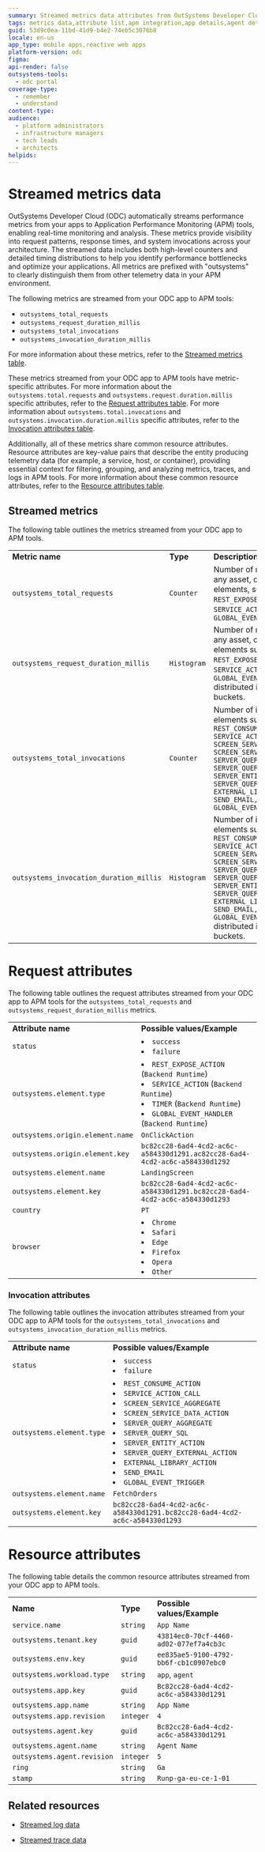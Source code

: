```yaml
---
summary: Streamed metrics data attributes from OutSystems Developer Cloud (ODC) to APM tools include status, tenant key, and various app and agent details.
tags: metrics data,attribute list,apm integration,app details,agent details
guid: 53d9c0ea-11bd-41d9-b4e2-74eb5c3076b8
locale: en-us
app_type: mobile apps,reactive web apps
platform-version: odc
figma: 
api-render: false
outsystems-tools:
  - odc portal
coverage-type:
  - remember
  - understand
content-type: 
audience:
  - platform administrators
  - infrastructure managers
  - tech leads
  - architects
helpids: 
---
```


# Streamed metrics data

OutSystems Developer Cloud (ODC) automatically streams performance metrics from your apps to Application Performance Monitoring (APM) tools, enabling real-time monitoring and analysis. These metrics provide visibility into request patterns, response times, and system invocations across your architecture. The streamed data includes both high-level counters and detailed timing distributions to help you identify performance bottlenecks and optimize your applications. All metrics are prefixed with "outsystems" to clearly distinguish them from other telemetry data in your APM environment.

The following metrics are streamed from your ODC app to APM tools:

* `outsystems_total_requests`
* `outsystems_request_duration_millis`
* `outsystems_total_invocations`
* `outsystems_invocation_duration_millis`

For more information about these metrics, refer to the [Streamed metrics table](#streamed-metrics).

These metrics streamed from your ODC app to APM tools have metric-specific attributes. For more information about the `outsystems.total.requests` and `outsystems.request.duration.millis` specific attributes, refer to the [Request attributes table](#request-attributes). For more information about `outsystems.total.invocations` and `outsystems.invocation.duration.millis` specific attributes, refer to the [Invocation attributes table](#invocation-attributes).

Additionally, all of these metrics share common resource attributes. Resource attributes are key-value pairs that describe the entity producing telemetry data (for example, a service, host, or container), providing essential context for filtering, grouping, and analyzing metrics, traces, and logs in APM tools. For more information about these common resource attributes, refer to the [Resource attributes table](#resource-attributes).


## Streamed metrics

The following table outlines the metrics streamed from your ODC app to APM tools.

|                             |           |                                        |
| --------------------------- | --------- | -------------------------------------- |
| **Metric name**             | **Type**  | **Description**                        |
|  `outsystems_total_requests`  |  `Counter`   | Number of requests made to any asset, originating from elements, such as `SCREEN`, `REST_EXPOSE_ACTION`, `SERVICE_ACTION`, `TIMER`, `GLOBAL_EVENT_HANDLER` |
|  `outsystems_request_duration_millis`    |  `Histogram` |  Number of requests made to any asset, originating from elements such as `SCREEN`, `REST_EXPOSE_ACTION`, `SERVICE_ACTION`, `TIMER`, `GLOBAL_EVENT_HANDLER` distributed into millisecond buckets. |
|  `outsystems_total_invocations`  |  `Counter`   |  Number of invocations of  elements such as `REST_CONSUME_ACTION, SERVICE_ACTION_CALL, SCREEN_SERVICE_AGGREGATE, SCREEN_SERVICE_DATA_ACTION, SERVER_QUERY_AGGREGATE, SERVER_QUERY_SQL, SERVER_ENTITY_ACTION, SERVER_QUERY_EXTERNAL_ACTION, EXTERNAL_LIBRARY_ACTION, SEND_EMAIL, GLOBAL_EVENT_TRIGGER`  |
|  `outsystems_invocation_duration_millis` |  `Histogram` |  Number of invocations elements such as `REST_CONSUME_ACTION, SERVICE_ACTION_CALL, SCREEN_SERVICE_AGGREGATE, SCREEN_SERVICE_DATA_ACTION, SERVER_QUERY_AGGREGATE, SERVER_QUERY_SQL, SERVER_ENTITY_ACTION, SERVER_QUERY_EXTERNAL_ACTION, EXTERNAL_LIBRARY_ACTION, SEND_EMAIL, GLOBAL_EVENT_TRIGGER` distributed into millisecond buckets. |

# Request attributes

The following table outlines the request attributes streamed from your ODC app to APM tools for the `outsystems_total_requests` and `outsystems_request_duration_millis` metrics.

|                                |                              | 
| ------------------------------ | ---------------------------- |
|  **Attribute name**            | **Possible values/Example**  |
| `status`                       | <li>`success`</li> <li>`failure` </li>   | 
| `outsystems.element.type`      | <li>`REST_EXPOSE_ACTION` (`Backend Runtime`)</li><li>`SERVICE_ACTION` (`Backend Runtime`)</li><li>`TIMER` (`Backend Runtime`)</li><li>`GLOBAL_EVENT_HANDLER` (`Backend Runtime`) </li>| 
|`outsystems.origin.element.name` |  `OnClickAction` | 
| `outsystems.origin.element.key` |  `bc82cc28-6ad4-4cd2-ac6c-a584330d1291.ac82cc28-6ad4-4cd2-ac6c-a584330d1292` |
| `outsystems.element.name`  |  `LandingScreen`      | 
| `outsystems.element.key`   | `bc82cc28-6ad4-4cd2-ac6c-a584330d1291.bc82cc28-6ad4-4cd2-ac6c-a584330d1293`      |
| `country`                           | `PT`    | 
| `browser`                           | <li> `Chrome`</li><li>`Safari`</li><li> `Edge`</li><li>`Firefox`</li><li> `Opera`</li><li>`Other` </li>  |

### Invocation attributes

The following table outlines the invocation attributes streamed from your ODC app to APM tools for the `outsystems_total_invocations` and `outsystems_invocation_duration_millis` metrics.

|                                       |                                |                  
| ------------------------------------- | ------------------------------ | 
|  **Attribute name**                   |  **Possible values/Example**   | 
|  `status`                            | <li> `success`</li><li> `failure`  </li>   |  
|  `outsystems.element.type`           | <li>`REST_CONSUME_ACTION`</li><li> `SERVICE_ACTION_CALL`</li><li> `SCREEN_SERVICE_AGGREGATE`</li><li>`SCREEN_SERVICE_DATA_ACTION`</li><li> `SERVER_QUERY_AGGREGATE`</li><li>`SERVER_QUERY_SQL`</li><li>`SERVER_ENTITY_ACTION`</li><li>`SERVER_QUERY_EXTERNAL_ACTION`</li><li>`EXTERNAL_LIBRARY_ACTION`</li><li>`SEND_EMAIL`</li><li>`GLOBAL_EVENT_TRIGGER`</li> | 
|  `outsystems.element.name`   | `FetchOrders`   | 
| `outsystems.element.key` | `bc82cc28-6ad4-4cd2-ac6c-a584330d1291.bc82cc28-6ad4-4cd2-ac6c-a584330d1293`|

# Resource attributes

The following table details the common resource attributes streamed from your ODC app to APM tools.

|                             |           |                                        |
| --------------------------- | --------- | -------------------------------------- |
| **Name**                    | **Type**  | **Possible values/Example**            |
| `service.name`              | `string`  | `App Name`                             |
| `outsystems.tenant.key`     | `guid`    | `43814ec0-70cf-4460-ad02-077ef7a4cb3c` |
| `outsystems.env.key`        | `guid`    | `ee835ae5-9100-4792-bb6f-cb1c0907ebc0` |
| `outsystems.workload.type`  | `string`  | `app`, `agent`                         |
| `outsystems.app.key`        | `guid`    | `Bc82cc28-6ad4-4cd2-ac6c-a584330d1291` |
| `outsystems.app.name`       | `string`  | `App Name`                             |
| `outsystems.app.revision`   | `integer` | `4`                                    |
| `outsystems.agent.key`      | `guid`    | `Bc82cc28-6ad4-4cd2-ac6c-a584330d1291` |
| `outsystems.agent.name`     | `string`  | `Agent Name`                           |
| `outsystems.agent.revision` | `integer` | `5`                                    |
| `ring`                      | `string`  | `Ga`                                   |
| `stamp`                     | `string`  | `Runp-ga-eu-ce-1-01`                   |

## Related resources

* [Streamed log data](stream-app-analytics-log-ref.md)

* [Streamed trace data](stream-app-analytics-traces-ref.md)
